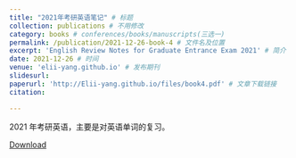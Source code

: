 ```yaml
---
title: "2021年考研英语笔记" # 标题
collection: publications # 不用修改
category: books # conferences/books/manuscripts(三选一)
permalink: /publication/2021-12-26-book-4 # 文件名及位置
excerpt: 'English Review Notes for Graduate Entrance Exam 2021' # 简介
date: 2021-12-26 # 时间
venue: 'elii-yang.github.io' # 发布期刊
slidesurl:
paperurl: 'http://Elii-yang.github.io/files/book4.pdf' # 文章下载链接
citation: 

---
```


2021 年考研英语，主要是对英语单词的复习。

[Download](http://Elii-yang.github.io/files/book4.pdf)
